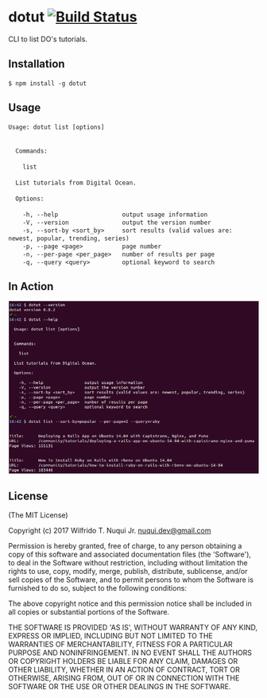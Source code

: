 
# dotut [![Build Status](https://semaphoreci.com/api/v1/wnuqui/dotut/branches/master/shields_badge.svg)](https://semaphoreci.com/wnuqui/dotut)

CLI to list DO's tutorials.

## Installation

    $ npm install -g dotut

## Usage

```
Usage: dotut list [options]


  Commands:

    list

  List tutorials from Digital Ocean.

  Options:

    -h, --help                  output usage information
    -V, --version               output the version number
    -s, --sort-by <sort_by>     sort results (valid values are: newest, popular, trending, series)
    -p, --page <page>           page number
    -n, --per-page <per_page>   number of results per page
    -q, --query <query>         optional keyword to search
```

## In Action

![dotut in action](dotut.png)

## License

(The MIT License)

Copyright (c) 2017 Wilfrido T. Nuqui Jr. nuqui.dev@gmail.com

Permission is hereby granted, free of charge, to any person obtaining
a copy of this software and associated documentation files (the
'Software'), to deal in the Software without restriction, including
without limitation the rights to use, copy, modify, merge, publish,
distribute, sublicense, and/or sell copies of the Software, and to
permit persons to whom the Software is furnished to do so, subject to
the following conditions:

The above copyright notice and this permission notice shall be
included in all copies or substantial portions of the Software.

THE SOFTWARE IS PROVIDED 'AS IS', WITHOUT WARRANTY OF ANY KIND,
EXPRESS OR IMPLIED, INCLUDING BUT NOT LIMITED TO THE WARRANTIES OF
MERCHANTABILITY, FITNESS FOR A PARTICULAR PURPOSE AND NONINFRINGEMENT.
IN NO EVENT SHALL THE AUTHORS OR COPYRIGHT HOLDERS BE LIABLE FOR ANY
CLAIM, DAMAGES OR OTHER LIABILITY, WHETHER IN AN ACTION OF CONTRACT,
TORT OR OTHERWISE, ARISING FROM, OUT OF OR IN CONNECTION WITH THE
SOFTWARE OR THE USE OR OTHER DEALINGS IN THE SOFTWARE.
